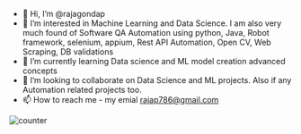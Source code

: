 - 👋 Hi, I’m @rajagondap
- 👀 I’m interested in Machine Learning and Data Science. I am also very much found of Software QA Automation using python, Java, Robot framework, selenium, appium, Rest API Automation, Open CV, Web Scraping, DB validations
- 🌱 I’m currently learning Data science and ML model creation advanced concepts
- 💞️ I’m looking to collaborate on Data Science and ML projects. Also if any Automation related projects too.
- 📫 How to reach me - my emial rajap786@gmail.com

<!---
rajagondap/rajagondap is a ✨ special ✨ repository because its `README.md` (this file) appears on your GitHub profile.
You can click the Preview link to take a look at your changes.
--->


![counter](https://github.com/rajagondap.m.pipedream.net)
